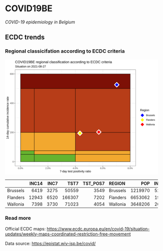 
# COVID19BE

*COVID-19 epidemiology in Belgium*

## ECDC trends

### Regional classicifation according to ECDC criteria

![](COVID9BE-ecdc-trend.png)

|          | INC14 | INC7 |   TST7 | TST\_POS7 | REGION   |     POP | INC14\_RT |       PR7 |        GR |
| :------- | ----: | ---: | -----: | --------: | :------- | ------: | --------: | --------: | --------: |
| Brussels |  6419 | 3275 |  50559 |      3549 | Brussels | 1219970 |  526.1605 | 0.0701952 | 0.0416667 |
| Flanders | 12943 | 6520 | 166307 |      7202 | Flanders | 6653062 |  194.5420 | 0.0433055 | 0.0151020 |
| Wallonia |  7398 | 3730 |  71023 |      4054 | Wallonia | 3648206 |  202.7846 | 0.0570801 | 0.0169029 |

### Read more

Official ECDC maps:
<https://www.ecdc.europa.eu/en/covid-19/situation-updates/weekly-maps-coordinated-restriction-free-movement>

Data source: <https://epistat.wiv-isp.be/covid/>
